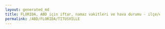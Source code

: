 ```yaml
---
layout: generated_md
title: FLORIDA, ABD için iftar, namaz vakitleri ve hava durumu - ilçe/eyalet seç
permalink: /ABD/FLORIDA/TITUSVILLE
---
```


<script type="text/javascript">
  var country = ABD;
  var city = FLORIDA;
  var state = TITUSVILLE;
  var lat = 72;
  var lon = 21;
</script>

